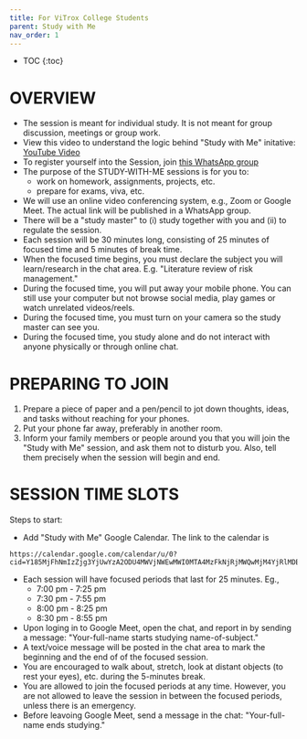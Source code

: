 ```yaml
---
title: For ViTrox College Students
parent: Study with Me
nav_order: 1
---
```


* TOC
{:toc}


# OVERVIEW
- The session is meant for individual study. It is not meant for group discussion, meetings or group work.
- View this video to understand the logic behind "Study with Me" initative: [YouTube Video](https://youtu.be/i436YoAZxbU)
- To register yourself into the Session, join [this WhatsApp group](https://chat.whatsapp.com/LJueyy6Df433PToS0zetuG)
- The purpose of the STUDY-WITH-ME sessions is for you to:
  - work on homework, assignments, projects, etc.
  - prepare for exams, viva, etc.
- We will use an online video conferencing system, e.g., Zoom or Google Meet. The actual link will be published in a WhatsApp group.
- There will be a "study master" to (i) study together with you and (ii) to regulate the session.
- Each session will be 30 minutes long, consisting of 25 minutes of focused time and 5 minutes of break time.
- When the focused time begins, you must declare the subject you will learn/research in the chat area. E.g. "Literature review of risk management."
- During the focused time, you will put away your mobile phone. You can still use your computer but not browse social media, play games or watch unrelated videos/reels.
- During the focused time, you must turn on your camera so the study master can see you.
- During the focused time, you study alone and do not interact with anyone physically or through online chat.

# PREPARING TO JOIN
1. Prepare a piece of paper and a pen/pencil to jot down thoughts, ideas, and tasks without reaching for your phones.
2. Put your phone far away, preferably in another room.
3. Inform your family members or people around you that you will join the "Study with Me" session, and ask them not to disturb you. Also, tell them precisely when the session will begin and end.


# SESSION TIME SLOTS
Steps to start:
- Add "Study with Me" Google Calendar. The link to the calendar is
```
https://calendar.google.com/calendar/u/0?cid=Y185MjFhNmIzZjg3YjUwYzA2ODU4MWVjNWEwMWI0MTA4MzFkNjRjMWQwMjM4YjRlMDBkZGUzYWQ1ZmM4NDRmOWYwQGdyb3VwLmNhbGVuZGFyLmdvb2dsZS5jb20
```
- Each session will have focused periods that last for 25 minutes. Eg.,
  - 7:00 pm - 7:25 pm	
  - 7:30 pm - 7:55 pm
  - 8:00 pm - 8:25 pm
  - 8:30 pm - 8:55 pm
- Upon loging in to Google Meet, open the chat, and report in by sending a message: "Your-full-name starts studying name-of-subject."
- A text/voice message will be posted in the chat area to mark the beginning and the end of of the focused session.
- You are encouraged to walk about, stretch, look at distant objects (to rest your eyes), etc. during the 5-minutes break. 
- You are allowed to join the focused periods at any time. However, you are not allowed to leave the session in between the focused periods, unless there is an emergency.
- Before leavoing Google Meet, send a message in the chat: "Your-full-name ends studying."

